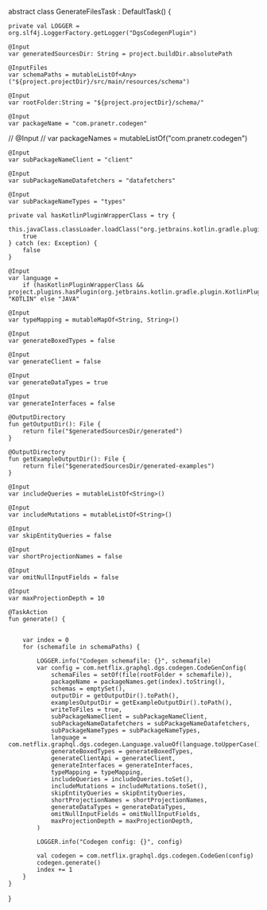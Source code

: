 
abstract class GenerateFilesTask : DefaultTask() {

    private val LOGGER = org.slf4j.LoggerFactory.getLogger("DgsCodegenPlugin")

    @Input
    var generatedSourcesDir: String = project.buildDir.absolutePath

    @InputFiles
    var schemaPaths = mutableListOf<Any>("${project.projectDir}/src/main/resources/schema")

    @Input
    var rootFolder:String = "${project.projectDir}/schema/"

    @Input
    var packageName = "com.pranetr.codegen"

//    @Input
//    var packageNames = mutableListOf<Any>("com.pranetr.codegen")

    @Input
    var subPackageNameClient = "client"

    @Input
    var subPackageNameDatafetchers = "datafetchers"

    @Input
    var subPackageNameTypes = "types"

    private val hasKotlinPluginWrapperClass = try {
        this.javaClass.classLoader.loadClass("org.jetbrains.kotlin.gradle.plugin.KotlinPluginWrapper")
        true
    } catch (ex: Exception) {
        false
    }

    @Input
    var language =
        if (hasKotlinPluginWrapperClass && project.plugins.hasPlugin(org.jetbrains.kotlin.gradle.plugin.KotlinPluginWrapper::class.java)) "KOTLIN" else "JAVA"

    @Input
    var typeMapping = mutableMapOf<String, String>()

    @Input
    var generateBoxedTypes = false

    @Input
    var generateClient = false

    @Input
    var generateDataTypes = true

    @Input
    var generateInterfaces = false

    @OutputDirectory
    fun getOutputDir(): File {
        return file("$generatedSourcesDir/generated")
    }

    @OutputDirectory
    fun getExampleOutputDir(): File {
        return file("$generatedSourcesDir/generated-examples")
    }

    @Input
    var includeQueries = mutableListOf<String>()

    @Input
    var includeMutations = mutableListOf<String>()

    @Input
    var skipEntityQueries = false

    @Input
    var shortProjectionNames = false

    @Input
    var omitNullInputFields = false

    @Input
    var maxProjectionDepth = 10

    @TaskAction
    fun generate() {


        var index = 0
        for (schemafile in schemaPaths) {

            LOGGER.info("Codegen schemafile: {}", schemafile)
            var config = com.netflix.graphql.dgs.codegen.CodeGenConfig(
                schemaFiles = setOf(file(rootFolder + schemafile)),
                packageName = packageNames.get(index).toString(),
                schemas = emptySet(),
                outputDir = getOutputDir().toPath(),
                examplesOutputDir = getExampleOutputDir().toPath(),
                writeToFiles = true,
                subPackageNameClient = subPackageNameClient,
                subPackageNameDatafetchers = subPackageNameDatafetchers,
                subPackageNameTypes = subPackageNameTypes,
                language = com.netflix.graphql.dgs.codegen.Language.valueOf(language.toUpperCase()),
                generateBoxedTypes = generateBoxedTypes,
                generateClientApi = generateClient,
                generateInterfaces = generateInterfaces,
                typeMapping = typeMapping,
                includeQueries = includeQueries.toSet(),
                includeMutations = includeMutations.toSet(),
                skipEntityQueries = skipEntityQueries,
                shortProjectionNames = shortProjectionNames,
                generateDataTypes = generateDataTypes,
                omitNullInputFields = omitNullInputFields,
                maxProjectionDepth = maxProjectionDepth,
            )

            LOGGER.info("Codegen config: {}", config)

            val codegen = com.netflix.graphql.dgs.codegen.CodeGen(config)
            codegen.generate()
            index += 1
        }
    }
}